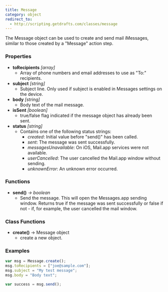 ```yaml
---
title: Message
category: object
redirect_to:
  - http://scripting.getdrafts.com/classes/message
---
```


The Message object can be used to create and send mail iMessages, similar to those created by a "Message" action step.

### Properties

- **toRecipients** *[array]*
  - Array of phone numbers and email addresses to use as "To:" recipients.
- **subject** *[string]*
  - Subject line. Only used if subject is enabled in Messages settings on the device.
- **body** *[string]*
  - Body text of the mail message.  
- **isSent** *[boolean]*
  - true/false flag indicated if the message object has already been sent.
- **status** *[string]*
  - Contains one of the following status strings:
    - *created*: Initial value before "send()" has been called.
    - *sent*: The message was sent successfully.
    - *messagesUnavailable*: On iOS, Mail.app services were not available.
    - *userCancelled*: The user cancelled the Mail.app window without sending.
    - *unknownError*: An unknown error occurred.

### Functions

- **send()** *-> boolean*
  - Send the message.  This will open the Messages.app sending window. Returns true if the message was sent successfully or false if not - if, for example, the user cancelled the mail window.

### Class Functions

- **create()** -> Message object
  - create a new object.

### Examples

```javascript
var msg = Message.create();
msg.toRecipients = ["joe@sample.com"];
msg.subject = "My test message";
msg.body = "Body text";

var success = msg.send();
```
